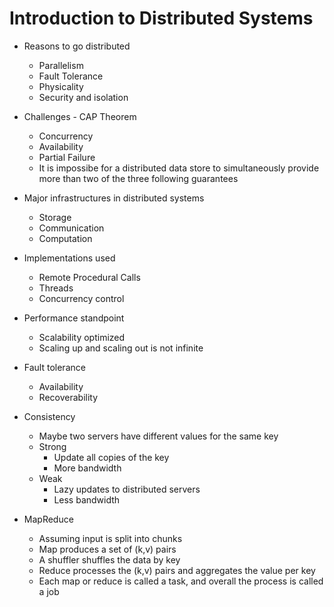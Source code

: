 # Introduction to Distributed Systems

- Reasons to go distributed
  - Parallelism
  - Fault Tolerance
  - Physicality
  - Security and isolation

- Challenges - CAP Theorem
  - Concurrency
  - Availability
  - Partial Failure
  - It is impossibe for a distributed data store to simultaneously provide more than two of the three following guarantees

- Major infrastructures in distributed systems  
  - Storage
  - Communication
  - Computation

- Implementations used
  - Remote Procedural Calls
  - Threads
  - Concurrency control

- Performance standpoint
  - Scalability optimized
  - Scaling up and scaling out is not infinite

- Fault tolerance
  - Availability
  - Recoverability

- Consistency
  - Maybe two servers have different values for the same key
  - Strong
    - Update all copies of the key
    - More bandwidth
  - Weak
    - Lazy updates to distributed servers
    - Less bandwidth

- MapReduce
  - Assuming input is split into chunks
  - Map produces a set of (k,v) pairs
  - A shuffler shuffles the data by key
  - Reduce processes the (k,v) pairs and aggregates the value per key
  - Each map or reduce is called a task, and overall the process is called a job